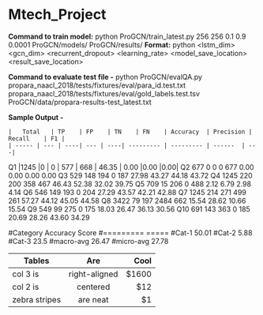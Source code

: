 # Mtech_Project
**Command to train model:**
python ProGCN/train_latest.py 256 256 0.1 0.9 0.0001 ProGCN/models/ ProGCN/results/
**Format:**
python <filename> <lstm_dim> <gcn_dim> <dropout> <recurrent_dropout> <learning_rate> <model_save_location> <result_save_location>

**Command to evaluate test file -**
python ProGCN/evalQA.py propara_naacl_2018/tests/fixtures/eval/para_id.test.txt propara_naacl_2018/tests/fixtures/eval/gold_labels.test.tsv ProGCN/data/propara-results-test_latest.txt

**Sample Output -**

    |	Total	| TP	| FP	| TN	| FN	| Accuracy	| Precision	| Recall	| F1 |
    | ----- | --- | ----| --- | ----| --------- | --------- | ------  | ---|
Q1  |1245	  |0    |	0	  | 577	| 668 |	46.35	    | 0.00      |0.00     |0.00|
Q2	677	0	0	0	677	0.00	0.00	0.00	0.00
Q3	529	148	194	0	187	27.98	43.27	44.18	43.72
Q4	1245	220	200	358	467	46.43	52.38	32.02	39.75
Q5	709	15	206	0	488	2.12	6.79	2.98	4.14
Q6	546	149	193	0	204	27.29	43.57	42.21	42.88
Q7	1245	214	271	499	261	57.27	44.12	45.05	44.58
Q8	3422	79	197	2484	662	15.54	28.62	10.66	15.54
Q9	549	99	275	0	175	18.03	26.47	36.13	30.56
Q10	691	143	363	0	185	20.69	28.26	43.60	34.29



#Category	Accuracy Score
#=========	=====
#Cat-1		50.01
#Cat-2		5.88
#Cat-3		23.5
#macro-avg	26.47
#micro-avg	27.78

| Tables        | Are           | Cool  |
| ------------- |:-------------:| -----:|
| col 3 is      | right-aligned | $1600 |
| col 2 is      | centered      |   $12 |
| zebra stripes | are neat      |    $1 |
